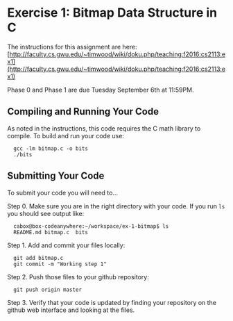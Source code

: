 # Exercise 1: Bitmap Data Structure in C

The instructions for this assignment are here: [http://faculty.cs.gwu.edu/~timwood/wiki/doku.php/teaching:f2016:cs2113:ex1](http://faculty.cs.gwu.edu/~timwood/wiki/doku.php/teaching:f2016:cs2113:ex1)

Phase 0 and Phase 1 are due Tuesday September 6th at 11:59PM.

## Compiling and Running Your Code
As noted in the instructions, this code requires the C math library to compile. To build and run your code use:

```
  gcc -lm bitmap.c -o bits
  ./bits
```

## Submitting Your Code
To submit your code you will need to...

Step 0. Make sure you are in the right directory with your code. If you run `ls` you should see output like:

```
  cabox@box-codeanywhere:~/workspace/ex-1-bitmap$ ls
  README.md bitmap.c  bits
```

Step 1. Add and commit your files locally:

```
  git add bitmap.c
  git commit -m "Working step 1"
```
Step 2. Push those files to your github repository:

```
  git push origin master
```
Step 3. Verify that your code is updated by finding your repository on the github web interface and looking at the files.
